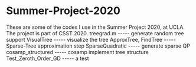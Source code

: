 # Summer-Project-2020
These are some of the codes I use in the Summer Project 2020, at UCLA.
The project is part of CSST 2020.
treegrad.m ----- generate random tree support
VisualTree ----- visualize the tree
ApproxTree, FindTree ----- Sparse-Tree approximation step
SparseQuadratic ----- generate sparse QP
cosamp_structured ----- cosamp implement tree structure
Test_Zeroth_Order_GD ----- a test
